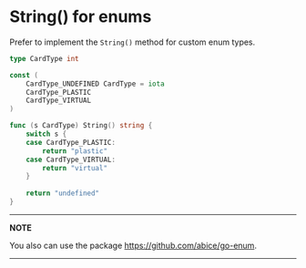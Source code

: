 # String() for enums

Prefer to implement the `String()` method for custom enum types.

```go
type CardType int

const (
    CardType_UNDEFINED CardType = iota
    CardType_PLASTIC
    CardType_VIRTUAL
)

func (s CardType) String() string {
    switch s {
    case CardType_PLASTIC:
        return "plastic"
    case CardType_VIRTUAL:
        return "virtual"
    }
	
    return "undefined"
}

```

---
**NOTE**

You also can use the package <https://github.com/abice/go-enum>.

---
